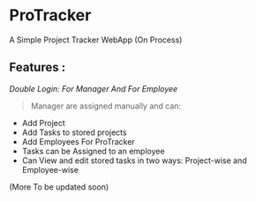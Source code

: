 # ProTracker
A Simple Project Tracker WebApp (On Process)
## Features :
*Double Login:
  For Manager
  And For Employee*

> Manager are assigned manually and can:

- Add Project
- Add Tasks to stored projects
- Add Employees For ProTracker
- Tasks can be Assigned to an employee
- Can View and edit stored tasks in two ways: Project-wise and Employee-wise


(More To be updated soon)
